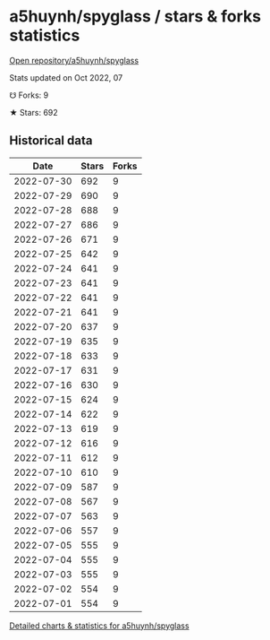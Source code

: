 # a5huynh/spyglass / stars & forks statistics

[Open repository/a5huynh/spyglass](https://github.com/a5huynh/spyglass)

Stats updated on Oct 2022, 07

☋ Forks: 9

★ Stars: 692

## Historical data
| Date | Stars | Forks |
|------|-------|-------|
| 2022-07-30 | 692 | 9 | 
| 2022-07-29 | 690 | 9 | 
| 2022-07-28 | 688 | 9 | 
| 2022-07-27 | 686 | 9 | 
| 2022-07-26 | 671 | 9 | 
| 2022-07-25 | 642 | 9 | 
| 2022-07-24 | 641 | 9 | 
| 2022-07-23 | 641 | 9 | 
| 2022-07-22 | 641 | 9 | 
| 2022-07-21 | 641 | 9 | 
| 2022-07-20 | 637 | 9 | 
| 2022-07-19 | 635 | 9 | 
| 2022-07-18 | 633 | 9 | 
| 2022-07-17 | 631 | 9 | 
| 2022-07-16 | 630 | 9 | 
| 2022-07-15 | 624 | 9 | 
| 2022-07-14 | 622 | 9 | 
| 2022-07-13 | 619 | 9 | 
| 2022-07-12 | 616 | 9 | 
| 2022-07-11 | 612 | 9 | 
| 2022-07-10 | 610 | 9 | 
| 2022-07-09 | 587 | 9 | 
| 2022-07-08 | 567 | 9 | 
| 2022-07-07 | 563 | 9 | 
| 2022-07-06 | 557 | 9 | 
| 2022-07-05 | 555 | 9 | 
| 2022-07-04 | 555 | 9 | 
| 2022-07-03 | 555 | 9 | 
| 2022-07-02 | 554 | 9 | 
| 2022-07-01 | 554 | 9 | 


[Detailed charts & statistics for a5huynh/spyglass](https://reviewgithub.com/rep/a5huynh/spyglass)
